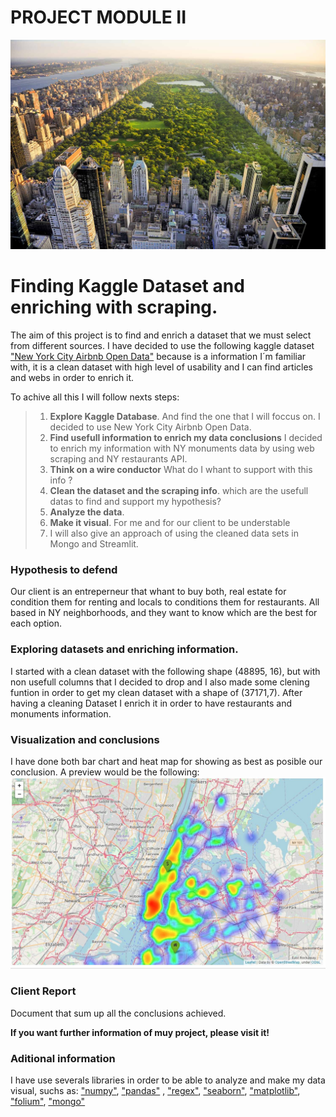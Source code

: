 # PROJECT MODULE II

![abnb](Images/foto.jpg)

# Finding Kaggle Dataset and enriching with scraping.
The aim of this project is to find and enrich a dataset that we must select from different sources. I have decided to use the following kaggle dataset ["New York City Airbnb Open Data"](https://www.kaggle.com/dgomonov/new-york-city-airbnb-open-data) because is a information I´m familiar with, it is a clean dataset with high level of usability and  I can find articles and webs in order to enrich it.

To achive all this I will follow nexts steps:
>1. **Explore Kaggle Database**. And find the one that I will foccus on. I decided to use New York City Airbnb Open Data.
>2. **Find usefull information to enrich my data conclusions** I decided to enrich my information with NY monuments data by using web scraping and NY restaurants API.
>2. **Think on a wire conductor**  What do I whant to support with this info ?
>3. **Clean the dataset and the scraping info**. which are the usefull datas to find and support my hypothesis?
>4. **Analyze the data**. 
>5. **Make it visual**. For me and for our client to be understable
>6. I will also give an approach of using the cleaned data sets in Mongo and Streamlit.

### Hypothesis to defend
Our client is an entreperneur that whant to buy both, real estate for condition them for renting and locals to conditions them for restaurants. 
All based in NY neighborhoods, and they want to know which are the best for each option.

### Exploring datasets and enriching information.
I started with a clean dataset with the following shape (48895, 16), but with non usefull columns that I decided to drop and I also made some clening funtion in order to get my clean dataset with a shape of (37171,7).
After having a cleaning Dataset I enrich it in order to have restaurants and monuments information.

### Visualization and conclusions
I have done both bar chart and heat map for showing as best as posible our conclusion. A preview would be the following:
![MONUMENTS](Output/mapa.JPG)

### Client Report
Document that sum up all the conclusions achieved. 

**If you want further information of muy project, please visit it!**

### Aditional information
I have use severals libraries in order to be able to analyze and make my data visual, suchs as: ["numpy"](https://numpy.org/), ["pandas"](https://pandas.pydata.org/) , ["regex"](https://regexr.com/), ["seaborn"](https://seaborn.pydata.org/index.html), ["matplotlib"](https://matplotlib.org/), ["folium"](https://python-visualization.github.io/folium/quickstart.html/), ["mongo"](https://docs.mongodb.com/php-library/v1.2/)
